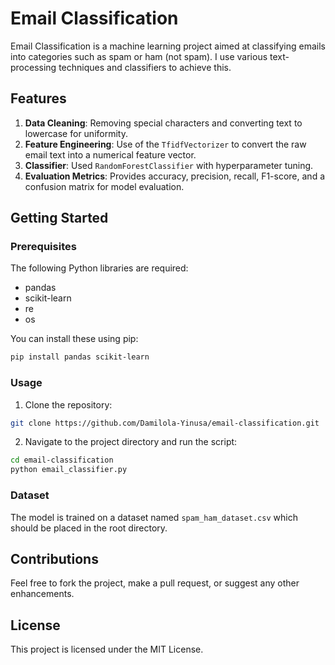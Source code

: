 # Email Classification

Email Classification is a machine learning project aimed at classifying emails into categories such as spam or ham (not spam). I use various text-processing techniques and classifiers to achieve this.

## Features

1. **Data Cleaning**: Removing special characters and converting text to lowercase for uniformity.
2. **Feature Engineering**: Use of the `TfidfVectorizer` to convert the raw email text into a numerical feature vector.
3. **Classifier**: Used `RandomForestClassifier` with hyperparameter tuning.
4. **Evaluation Metrics**: Provides accuracy, precision, recall, F1-score, and a confusion matrix for model evaluation.

## Getting Started

### Prerequisites

The following Python libraries are required:

- pandas
- scikit-learn
- re
- os

You can install these using pip:

```bash
pip install pandas scikit-learn
```

### Usage

1. Clone the repository:

```bash
git clone https://github.com/Damilola-Yinusa/email-classification.git
```

2. Navigate to the project directory and run the script:

```bash
cd email-classification
python email_classifier.py
```

### Dataset

The model is trained on a dataset named `spam_ham_dataset.csv` which should be placed in the root directory.

## Contributions

Feel free to fork the project, make a pull request, or suggest any other enhancements.

## License

This project is licensed under the MIT License.
